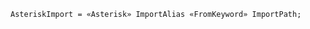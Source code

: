 <!-- This file is generated automatically by infrastructure scripts. Please don't edit by hand. -->

```{ .ebnf .slang-ebnf #AsteriskImport }
AsteriskImport = «Asterisk» ImportAlias «FromKeyword» ImportPath;
```
